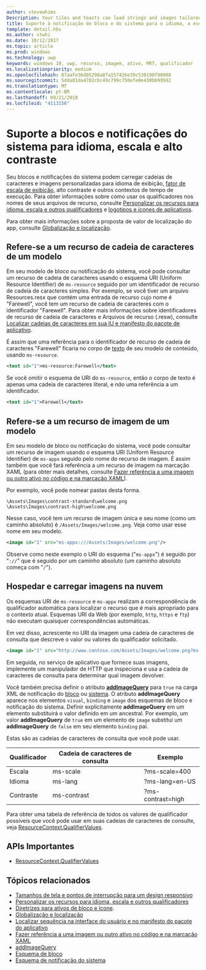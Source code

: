 ```yaml
---
author: stevewhims
Description: Your tiles and toasts can load strings and images tailored for display language, display scale factor, high contrast, and other runtime contexts.
title: Suporte à notificação de bloco e do sistema para o idioma, a escala e o alto contraste
template: detail.hbs
ms.author: stwhi
ms.date: 10/12/2017
ms.topic: article
ms.prod: windows
ms.technology: uwp
keywords: windows 10, uwp, recurso, imagem, ativo, MRT, qualificador
ms.localizationpriority: medium
ms.openlocfilehash: 87aafe36d05298a8fa157426e39c530190f98908
ms.sourcegitcommit: 5dda01da4702cbc49c799c750efe0e430b699502
ms.translationtype: MT
ms.contentlocale: pt-BR
ms.lasthandoff: 09/21/2018
ms.locfileid: "4113156"
---
```

# <a name="tile-and-toast-notification-support-for-language-scale-and-high-contrast"></a>Suporte a blocos e notificações do sistema para idioma, escala e alto contraste

Seu blocos e notificações do sistema podem carregar cadeias de caracteres e imagens personalizadas para idioma de exibição, [fator de escala de exibição](../../layout/screen-sizes-and-breakpoints-for-responsive-design.md), alto contraste e outros contextos de tempo de execução. Para obter informações sobre como usar os qualificadores nos nomes de seus arquivos de recurso, consulte [Personalizar os recursos para idioma, escala e outros qualificadores](../../../app-resources/tailor-resources-lang-scale-contrast.md) e [logotipos e ícones de aplicativos](/windows/uwp/design/style/app-icons-and-logos).

Para obter mais informações sobre a proposta de valor de localização do app, consulte [Globalização e localização](../../globalizing/globalizing-portal.md).

## <a name="refer-to-a-string-resource-from-a-template"></a>Refere-se a um recurso de cadeia de caracteres de um modelo

Em seu modelo de bloco ou notificação do sistema, você pode consultar um recurso de cadeia de caracteres usando o esquema URI (Uniform Resource Identifier) de `ms-resource` seguido por um identificador de recurso de cadeia de caracteres simples. Por exemplo, se você tiver um arquivo Resources.resx que contém uma entrada de recurso cujo nome é "Farewell", você tem um recurso de cadeia de caracteres com o identificador "Farewell". Para obter mais informações sobre identificadores de recurso de cadeia de caracteres e Arquivos de recurso (.resw), consulte [Localizar cadeias de caracteres em sua IU e manifesto do pacote de aplicativo](../../../app-resources/localize-strings-ui-manifest.md).

É assim que uma referência para o identificador de recurso de cadeia de caracteres "Farewell" ficaria no corpo de [texto](/uwp/schemas/tiles/tilesschema/element-text?branch=live) de seu modelo de conteúdo, usando `ms-resource`.

```xml
<text id="1">ms-resource:Farewell</text>
```

Se você omitir o esquema de URI do `ms-resource`, então o corpo de texto é apenas uma cadeia de caracteres literal, e *não* uma referência a um identificador.

```xml
<text id="1">Farewell</text>
```

## <a name="refer-to-an-image-resource-from-a-template"></a>Refere-se a um recurso de imagem de um modelo

Em seu modelo de bloco ou notificação do sistema, você pode consultar um recurso de imagem usando o esquema URI (Uniform Resource Identifier) de `ms-appx` seguido pelo nome do recurso de imagem. É assim também que você fará referência a um recurso de imagem na marcação XAML (para obter mais detalhes, consulte [Fazer referência a uma imagem ou outro ativo no código e na marcação XAML](../../../app-resources/images-tailored-for-scale-theme-contrast.md#reference-an-image-or-other-asset-from-xaml-markup-and-code)).

Por exemplo, você pode nomear pastas desta forma.

```
\Assets\Images\contrast-standard\welcome.png
\Assets\Images\contrast-high\welcome.png
```

Nesse caso, você tem um recurso de imagem única e seu nome (como um caminho absoluto) é `/Assets/Images/welcome.png`. Veja como usar esse nome em seu modelo.

```xml
<image id="1" src="ms-appx:///Assets/Images/welcome.png"/>
```

Observe como neste exemplo o URI do esquema ("`ms-appx`") é seguido por "`://`" que é seguido por um caminho absoluto (um caminho absoluto começa com "`/`").

## <a name="hosting-and-loading-images-in-the-cloud"></a>Hospedar e carregar imagens na nuvem

Os esquemas URI de `ms-resource` e `ms-appx` realizam a correspondência de qualificador automática para localizar o recurso que é mais apropriado para o contexto atual. Esquemas URI da Web (por exemplo, `http`, `https` e `ftp`) não executam quaisquer correspondências automáticas.

Em vez disso, acrescente no URI da imagem uma cadeia de caracteres de consulta que descreve o valor ou valores do qualificador solicitado.

```xml
<image id="1" src="http://www.contoso.com/Assets/Images/welcome.png?ms-lang=en-US"/>
```

Em seguida, no serviço de aplicativo que fornece suas imagens, implemente um manipulador de HTTP que inspeciona e usa a cadeia de caracteres de consulta para determinar qual imagem devolver.

Você também precisa definir o atributo [**addImageQuery**](/uwp/schemas/tiles/tilesschema/element-visual?branch=live) para `true` na carga XML de notificação do [bloco](/uwp/schemas/tiles/tilesschema/schema-root?branch=live) ou [sistema](/uwp/schemas/tiles/toastschema/schema-root?branch=live). O atributo **addImageQuery** aparece nos elementos `visual`, `binding` e `image` dos esquemas de bloco e notificação do sistema. Definir explicitamente **addImageQuery** em um elemento substituirá o valor definido em um ancestral. Por exemplo, um valor **addImageQuery** de `true` em um elemento de `image` substitui um **addImageQuery** de `false` em seu elemento `binding` pai.

Estas são as cadeias de caracteres de consulta que você pode usar.

| Qualificador | Cadeia de caracteres de consulta | Exemplo |
| --------- | ------------ | ------- |
| Escala | ms-scale | ?ms-scale=400 |
| Idioma | ms-lang | ?ms-lang=en-US |
| Contraste | ms-contrast | ?ms-contrast=high |

Para obter uma tabela de referência de todos os valores de qualificador possíveis que você pode usar em suas cadeias de caracteres de consulte, veja [ResourceContext.QualifierValues](/uwp/api/windows.applicationmodel.resources.core.resourcecontext.QualifierValues).

## <a name="important-apis"></a>APIs Importantes

* [ResourceContext.QualifierValues](/uwp/api/windows.applicationmodel.resources.core.resourcecontext.QualifierValues)

## <a name="related-topics"></a>Tópicos relacionados

* [Tamanhos de tela e pontos de interrupção para um design responsivo](../../layout/screen-sizes-and-breakpoints-for-responsive-design.md)
* [Personalizar os recursos para idioma, escala e outros qualificadores](../../../app-resources/tailor-resources-lang-scale-contrast.md)
* [Diretrizes para ativos de bloco e ícone](app-assets.md).
* [Globalização e localização](../../globalizing/globalizing-portal.md)
* [Localizar sequência na interface do usuário e no manifesto do pacote do aplicativo](../../../app-resources/localize-strings-ui-manifest.md)
* [Fazer referência a uma imagem ou outro ativo no código e na marcação XAML](../../../app-resources/images-tailored-for-scale-theme-contrast.md)
* [addImageQuery](/uwp/schemas/tiles/tilesschema/element-visual?branch=live)
* [Esquema de bloco](/uwp/schemas/tiles/tilesschema/schema-root?branch=live)
* [Esquema de notificação do sistema](/uwp/schemas/tiles/toastschema/schema-root?branch=live)
